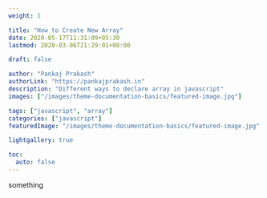 ```yaml
---
weight: 1

title: "How to Create New Array"
date: 2020-05-17T11:31:09+05:30
lastmod: 2020-03-06T21:29:01+08:00

draft: false

author: "Pankaj Prakash"
authorLink: "https://pankajprakash.in"
description: "Different ways to declare array in javascript"
images: ["/images/theme-documentation-basics/featured-image.jpg"]

tags: ["javascript", "array"]
categories: ["javascript"]
featuredImage: "/images/theme-documentation-basics/featured-image.jpg"

lightgallery: true

toc:
  auto: false
---
```


something 